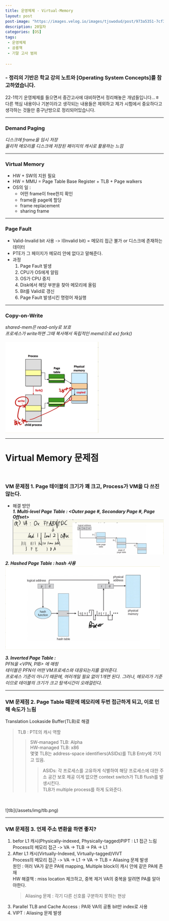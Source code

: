 ```yaml
---
title: 운영체제 - Virtual-Memory
layout: post
post-image: "https://images.velog.io/images/tjswodud/post/973a5351-7cf3-4dae-9d10-6e90f9d0e22c/%EA%B3%B5%EB%A3%A1%EC%B1%85.png"
description: 20일차
categories: [OS]
tags:
 - 운영체제
 - 공룡책
 - 기말 고사 범위

---
```


### - 정리의 기반은 학교 강의 노트와 [Operating System Concepts]를 참고하였습니다.

22-1학기 운영체제를 들으면서 중간고사에 대비하면서 정리해놓은 개념들입니다...ㅎ
다른 핵심 내용이나 기본이라고 생각되는 내용들은 제외하고 제가 시험에서 중요하다고 생각하는 것들만 중구난방으로 정리되어있습니다.

---

### Demand Paging
_디스크에 frame을 임시 저장 <br> 물리적 메모리를 디스크에 저장된 페이지의 캐시로 활용하는 느낌_

---

### Virtual Memory
* HW + SW의 지원 필요
* HW = MMU = Page Table Base Register + TLB + Page walkers
* OS의 일 :<br>
    + 어떤 frame이 free한지 확인
    + frame을 page에 할당
    + frame replacement
    + sharing frame

---

### Page Fault
* Valid-Invalid bit 사용 -> I(Invalid bit) = 메모리 접근 불가 or 디스크에 존재하는 데이터
* PTE가 그 페이지가 메모리 안에 없다고 말해준다.
* 과정<br>
    1. Page Fault 발생
    1. CPU가 OS에게 알림
    1. OS가 CPU 중지
    1. Disk에서 해당 부분을 찾아 메모리에 올림
    1. Bit를 Valid로 갱신
    1. Page Fault 발생시킨 명령어 재실행

---

### Copy-on-Write
_shared-mem은 read-only로 보호 <br> 프로세스가 write하면 그때 복사해서 독립적인 memd으로_
_ex) fork()_<br>
<br>
![cow](/assets/img/cow.png)

---

# Virtual Memory 문제점
<br>

### VM 문제점 1. Page 테이블의 크기가 꽤 크고, Process가 VM을 다 쓰진 않는다.
* 해결 방안<br>
___1. Multi-level Page Table : <Outer page #, Secondary Page #, Page Offset> <br>___
![mlpt](/assets/img/mlpt.png)<br>

___2. Hashed Page Table : hash 사용___<br>
![vmht](/assets/img/vmht.png)<br>

___3. Inverted Page Table :___ <br>
_PFN을 <VPN, PIB> 에 매핑_<BR>
_테이블은 PFN이 어떤 VM프로세스와 대응되는지를 알려준다._<BR>
_프로세스 기준이 아니기 때문에, 여러개일 필요 없이 1개면 된다. 그러나, 메모리가 기준이므로 테이블의 크기가 크고 탐색시간이 오래걸린다._

---

### VM 문제점 2. Page Table 때문에 메모리에 두번 접근하게 되고, 이로 인해 속도가 느림
Translation Lookaside Buffer(TLB)로 해결
>TLB : PTE의 캐시 역할<BR>
>>SW-managed TLB: Alpha<br>
>>HW-managed TLB: x86<br>
>>몇몇 TLB는 address-space identifiers(ASIDs)를 TLB Entry에 가지고 있음.
>>>ASIDs: 각 프로세스를 고유하게 식별하여 해당 프로세스에 대한 주소 공간 보호 제공
>>>이게 없으면 context switch가 TLB flush를 발생시킨다.<br>
>>>TLB가 multiple process를 하게 도와준다.
<br>
<BR>
![tlb](/assets/img/tlb.png)
<br>

---

### VM 문제점 3. 언제 주소 변환을 하면 좋지?
1. befor L1 캐시(Physically-indexed, Physically-tagged)PIPT : L1 접근 느림<br>
    Process의 메모리 접근 -> VA -> TLB -> PA -> L1
1. After L1 캐시(Virtually-Indexed, Virtually-tagged)VIVT<BR>
    Process의 메모리 접근 -> VA -> L1 -> VA -> TLB
    = Aliasing 문제 발생<br>
    원인 : 여러 VA가 같은 PA에 mapping, Multiple block이 캐시 안에 같은 PA에 존재<br>
    HW 해결책 : miss location 체크하고, 중복 제거
    VA의 중복을 알려면 PA를 알아야한다.
    > Aliasing 문제 : 각기 다른 신호를 구분하지 못하는 현상<br>
1. Parallel TLB and Cache Access : PA와 VA의 공통 bit만 index로 사용
1. VIPT : Aliasing 문제 발생

